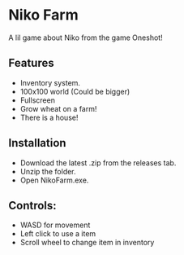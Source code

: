 # Niko Farm
 A lil game about Niko from the game Oneshot!




## Features

- Inventory system.
- 100x100 world (Could be bigger)
- Fullscreen
- Grow wheat on a farm!
- There is a house!


## Installation

- Download the latest .zip from the releases tab.
- Unzip the folder.
- Open NikoFarm.exe.
    
## Controls:
- WASD for movement
- Left click to use a item
- Scroll wheel to change item in inventory
